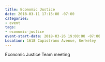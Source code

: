 ```yaml
---
title: Economic Justice
date: 2018-03-11 17:15:00 -07:00
categories:
- event
tags:
- economic-justice
event-start-date: 2018-03-26 19:00:00 -07:00
Location: 1618 Capistrano Avenue, Berkeley
---
```


Economic Justice Team meeting